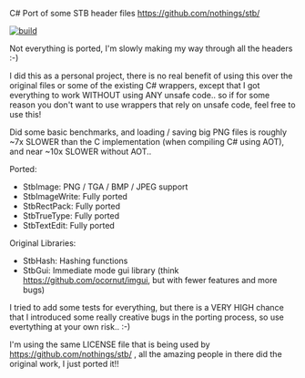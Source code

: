 C# Port of some STB header files
https://github.com/nothings/stb/

[![build](https://github.com/federicodangelo/StbSharpPorts/actions/workflows/build.yml/badge.svg)](https://github.com/federicodangelo/StbSharpPorts/actions/workflows/build.yml)

Not everything is ported, I'm slowly making my way through all the headers :-)

I did this as a personal project, there is no real benefit of using this over the original files or some of the existing C# wrappers, except that I got everything to work WITHOUT using ANY unsafe code.. so if for some reason you don't want to use wrappers that rely on unsafe code, feel free to use this!

Did some basic benchmarks, and loading / saving big PNG files is roughly ~7x SLOWER than the C implementation (when compiling C# using AOT), and near ~10x SLOWER without AOT.. 

Ported:
- StbImage: PNG / TGA / BMP / JPEG support
- StbImageWrite: Fully ported
- StbRectPack: Fully ported
- StbTrueType: Fully ported
- StbTextEdit: Fully ported

Original Libraries:
- StbHash: Hashing functions
- StbGui: Immediate mode gui library (think https://github.com/ocornut/imgui, but with fewer features and more bugs)

I tried to add some tests for everything, but there is a VERY HIGH chance that I introduced some really creative bugs in the porting process, so use evertything at your own risk.. :-)

I'm using the same LICENSE file that is being used by https://github.com/nothings/stb/ , all the amazing people in there did the original work, I just ported it!!
